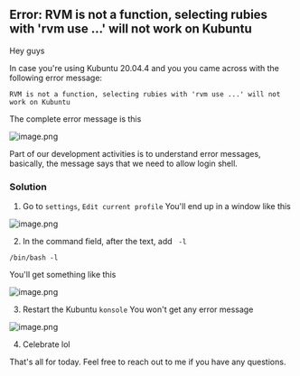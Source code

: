 ## Error: RVM is not a function, selecting rubies with 'rvm use ...' will not work on Kubuntu

Hey guys

In case you're using Kubuntu 20.04.4 and you you came across with the following error message: 

```
RVM is not a function, selecting rubies with 'rvm use ...' will not work on Kubuntu
``` 
The complete error message is this

![image.png](https://cdn.hashnode.com/res/hashnode/image/upload/v1648127901933/y_4BBVLEO.png)

Part of our development activities is to understand error messages, basically, the message says that we need to allow login shell.

### Solution
1. Go to `settings`, `Edit current profile`
You'll end up in a window like this

![image.png](https://cdn.hashnode.com/res/hashnode/image/upload/v1648128426440/9MxnZEVx0.png)

2. In the command field, after the text, add ` -l` 
```
/bin/bash -l
``` 
You'll get something like this


![image.png](https://cdn.hashnode.com/res/hashnode/image/upload/v1648129234593/OX3Q8qeXh.png)

3. Restart the Kubuntu `konsole`
You won't get any error message

![image.png](https://cdn.hashnode.com/res/hashnode/image/upload/v1648129264677/omToi4Uf5.png)

4. Celebrate lol

That's all for today.
Feel free to reach out to me if you have any questions.